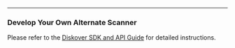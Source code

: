 ___
### Develop Your Own Alternate Scanner

Please refer to the [Diskover SDK and API Guide](https://docs.diskoverdata.com/diskover_dev_guide/#develop-your-own-alternate-scanner) for detailed instructions.
